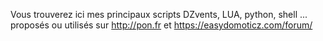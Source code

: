 Vous trouverez ici mes principaux scripts DZvents, LUA, python, shell ... proposés ou utilisés sur http://pon.fr et https://easydomoticz.com/forum/
